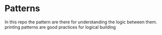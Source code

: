 # Patterns
In this repo the pattern are there for understanding the logic between them. printing patterns are good practices for logical building 
